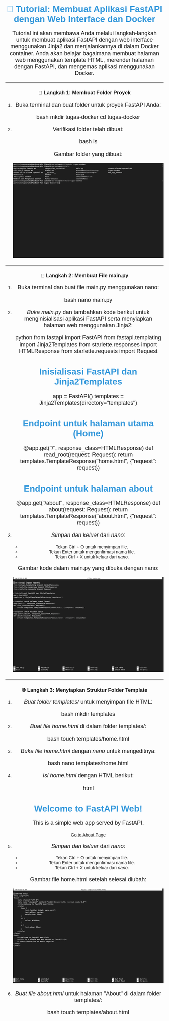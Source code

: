 # 🚀 Tutorial: Membuat Aplikasi FastAPI dengan Web Interface dan Docker

Tutorial ini akan membawa Anda melalui langkah-langkah untuk membuat aplikasi FastAPI dengan web interface menggunakan Jinja2 dan menjalankannya di dalam Docker container. Anda akan belajar bagaimana membuat halaman web menggunakan template HTML, merender halaman dengan FastAPI, dan mengemas aplikasi menggunakan Docker.

---

### 📁 Langkah 1: Membuat Folder Proyek

1. Buka terminal dan buat folder untuk proyek FastAPI Anda:

   bash
   mkdir tugas-docker
   cd tugas-docker
   

2. Verifikasi folder telah dibuat:

   bash
   ls
   

   Gambar folder yang dibuat:
   
   ![Membuat Folder Proyek](screenshot/create_folder.png)

---
### 📝 Langkah 2: Membuat File main.py

1. Buka terminal dan buat file main.py menggunakan nano:

   bash
   nano main.py
   

2. *Buka main.py* dan tambahkan kode berikut untuk menginisialisasi aplikasi FastAPI serta menyiapkan halaman web menggunakan Jinja2:

   python
   from fastapi import FastAPI
   from fastapi.templating import Jinja2Templates
   from starlette.responses import HTMLResponse
   from starlette.requests import Request

   # Inisialisasi FastAPI dan Jinja2Templates
   app = FastAPI()
   templates = Jinja2Templates(directory="templates")

   # Endpoint untuk halaman utama (Home)
   @app.get("/", response_class=HTMLResponse)
   def read_root(request: Request):
       return templates.TemplateResponse("home.html", {"request": request})

   # Endpoint untuk halaman about
   @app.get("/about", response_class=HTMLResponse)
   def about(request: Request):
       return templates.TemplateResponse("about.html", {"request": request})
3. *Simpan dan keluar* dari *nano*:
   - Tekan Ctrl + O untuk menyimpan file.
   - Tekan Enter untuk mengonfirmasi nama file.
   - Tekan Ctrl + X untuk keluar dari *nano*.

   Gambar kode dalam main.py yang dibuka dengan nano:
   
   ![Kode dalam main.py](screenshot/code_mainpy_nano.png)
   
---

### 🌐 Langkah 3: Menyiapkan Struktur Folder Template

1. *Buat folder templates/* untuk menyimpan file HTML:

   bash
   mkdir templates
   

2. *Buat file home.html* di dalam folder templates/:

   bash
   touch templates/home.html
   

3. *Buka file home.html* dengan *nano* untuk mengeditnya:

   bash
   nano templates/home.html
   

4. *Isi home.html* dengan HTML berikut:

   html
   <!DOCTYPE html>
   <html lang="en">
   <head>
       <meta charset="UTF-8">
       <meta name="viewport" content="width=device-width, initial-scale=1.0">
       <title>Welcome to FastAPI Web</title>
       <style>
           body {
               font-family: Arial, sans-serif;
               text-align: center;
               margin-top: 50px;
           }
           h1 {
               color: #3498db;
           }
           p {
               font-size: 18px;
           }
       </style>
   </head>
   <body>
       <h1>Welcome to FastAPI Web!</h1>
       <p>This is a simple web app served by FastAPI.</p>
       <a href="/about">Go to About Page</a>
   </body>
   </html>
   

5. *Simpan dan keluar* dari *nano*:
   - Tekan Ctrl + O untuk menyimpan file.
   - Tekan Enter untuk mengonfirmasi nama file.
   - Tekan Ctrl + X untuk keluar dari *nano*.

   Gambar file home.html setelah selesai diubah:

   ![Home Page Template](screenshot/home_page_template.png)

6. *Buat file about.html* untuk halaman "About" di dalam folder templates/:

   bash
   touch templates/about.html
